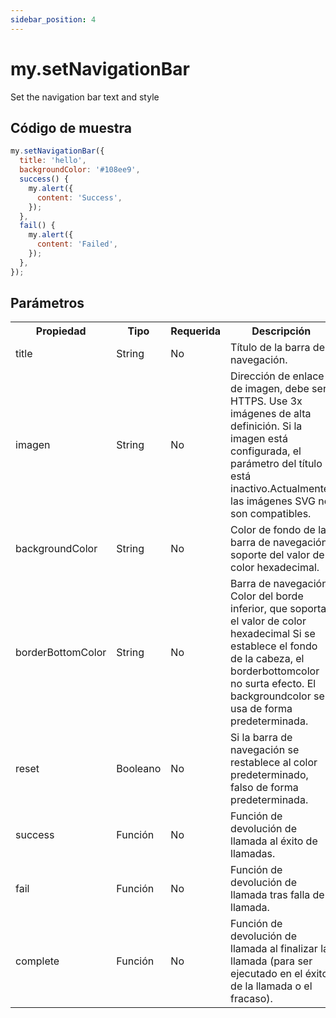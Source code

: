 ```yaml
---
sidebar_position: 4
---
```


# my.setNavigationBar

Set the navigation bar text and style

## Código de muestra

```js
my.setNavigationBar({
  title: 'hello',
  backgroundColor: '#108ee9',
  success() {
    my.alert({
      content: 'Success', 
    });
  },
  fail() {
    my.alert({
      content: 'Failed',
    });
  },
});
```
## Parámetros
<table>
    <tr>
        <th>Propiedad</th>
        <th>Tipo</th>
        <th>Requerida</th>
        <th>Descripción</th>
    </tr>
     <tr>
        <td>title</td>
        <td>String</td>
        <td>No</td>
        <td>Título de la barra de navegación.</td>
     </tr>
     <tr>
        <td>imagen</td>
        <td>String</td>
        <td>No</td>
        <td>Dirección de enlace de imagen, debe ser HTTPS. Use 3x imágenes de alta definición. Si la imagen está configurada, el parámetro del título está inactivo.Actualmente, las imágenes SVG no son compatibles.</td>
     </tr>
     <tr>
        <td>backgroundColor</td>
        <td>String</td>
        <td>No</td>
        <td>Color de fondo de la barra de navegación, soporte del valor de color hexadecimal.</td>
     </tr>
     <tr>
        <td>borderBottomColor</td>
        <td>String</td>
        <td>No</td>
        <td>Barra de navegación Color del borde inferior, que soporta el valor de color hexadecimal Si se establece el fondo de la cabeza, el borderbottomcolor no surta efecto. El backgroundcolor se usa de forma predeterminada.</td>
     </tr>
     <tr>
        <td>reset</td>
        <td>Booleano</td>
        <td>No</td>
        <td>Si la barra de navegación se restablece al color predeterminado, falso de forma predeterminada.</td>
     </tr>
     <tr>
        <td>success</td>
        <td>Función</td>
        <td>No</td>
        <td>Función de devolución de llamada al éxito de llamadas.</td>
     </tr>
     <tr>
        <td>fail</td>
        <td>Función</td>
        <td>No</td>
        <td>Función de devolución de llamada tras falla de llamada.</td>
     </tr>
     <tr>
        <td>complete</td>
         <td>Función</td>
        <td>No</td>
        <td>Función de devolución de llamada al finalizar la llamada (para ser ejecutado en el éxito de la llamada o el fracaso).</td>
     </tr>
</table>